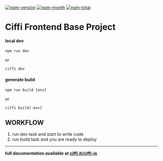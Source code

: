 [npm-month]: https://img.shields.io/npm/dm/ciffi-js-webpack.svg
[npm-total]: https://img.shields.io/npm/dt/ciffi-js-webpack.svg
[npm-version]: https://img.shields.io/npm/v/ciffi-js-webpack.svg
[npm-url]: https://www.npmjs.com/package/ciffi-js-webpack

[![npm-version][npm-version]][npm-url]
[![npm-month][npm-month]][npm-url]
[![npm-total][npm-total]][npm-url]

# Ciffi Frontend Base Project #

#### local dev
```
npm run dev
```
or
```
ciffi dev
```
#### generate build
```
npm run build [env]
```
or
```
ciffi build[:env]
```

## WORKFLOW

1. run dev task and start to write code
2. run build task and you are ready to deploy

- - -

__full documentation available at [ciffi.it/ciffi-js](https://www.ciffi.it/ciffi-js)__